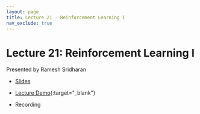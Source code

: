 ```yaml
---
layout: page
title: Lecture 21 - Reinforcement Learning I
nav_exclude: true
---
```


# Lecture 21: Reinforcement Learning I

Presented by Ramesh Sridharan

- [Slides](https://docs.google.com/presentation/d/1Ks-bFreyReeQQESW0SZTb6FrL5WTj7Bvbc6YvpNNJwg/edit?usp=sharing)

- [Lecture Demo](https://data102.datahub.berkeley.edu/hub/user-redirect/git-pull?repo=https%3A%2F%2Fgithub.com%2Fds-102%2Ffa23-materials&urlpath=tree%2Ffa23-materials%2Flecture%2Flecture21%2Fdynamic_programming.ipynb&branch=main){:target="_blank"}

- Recording
